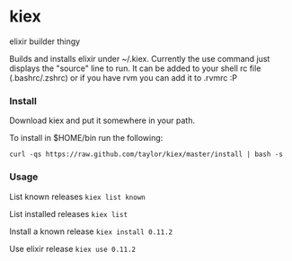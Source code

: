 kiex
====

elixir builder thingy

Builds and installs elixir under ~/.kiex.  Currently the use command just
displays the "source" line to run.  It can be added to your shell rc file
(.bashrc/.zshrc) or if you have rvm you can add it to .rvmrc :P

### Install

Download kiex and put it somewhere in your path.

To install in $HOME/bin run the following:

```
curl -qs https://raw.github.com/taylor/kiex/master/install | bash -s
```

### Usage


List known releases
 ``` kiex list known ```

List installed releases
 ``` kiex list ```

Install a known release
 ``` kiex install 0.11.2 ```

Use elixir release
 ``` kiex use 0.11.2 ```
